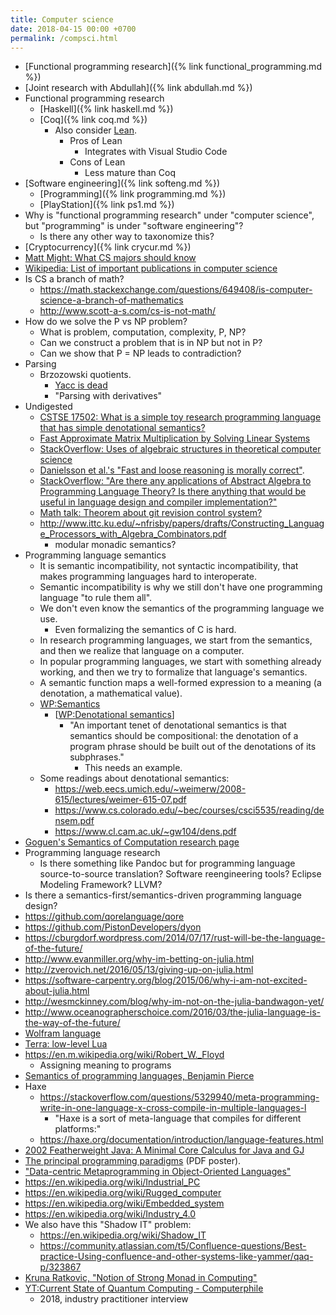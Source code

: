 ```yaml
---
title: Computer science
date: 2018-04-15 00:00 +0700
permalink: /compsci.html
---
```


- [Functional programming research]({% link functional_programming.md %})
- [Joint research with Abdullah]({% link abdullah.md %})
- Functional programming research
    - [Haskell]({% link haskell.md %})
    - [Coq]({% link coq.md %})
        - Also consider [Lean](https://leanprover.github.io/).
            - Pros of Lean
                - Integrates with Visual Studio Code
            - Cons of Lean
                - Less mature than Coq
- [Software engineering]({% link softeng.md %})
    - [Programming]({% link programming.md %})
    - [PlayStation]({% link ps1.md %})
- Why is "functional programming research" under "computer science", but "programming" is under "software engineering"?
    - Is there any other way to taxonomize this?
- [Cryptocurrency]({% link crycur.md %})
- [Matt Might: What CS majors should know](http://matt.might.net/articles/what-cs-majors-should-know/)
- [Wikipedia: List of important publications in computer science](https://en.m.wikipedia.org/wiki/List_of_important_publications_in_computer_science)
- Is CS a branch of math?
    - https://math.stackexchange.com/questions/649408/is-computer-science-a-branch-of-mathematics
    - http://www.scott-a-s.com/cs-is-not-math/
- How do we solve the P vs NP problem?
    - What is problem, computation, complexity, P, NP?
    - Can we construct a problem that is in NP but not in P?
    - Can we show that P = NP leads to contradiction?
- Parsing
    - Brzozowski quotients.
        - [Yacc is dead](https://arxiv.org/abs/1010.5023)
        - "Parsing with derivatives"
- Undigested
    - [CSTSE 17502: What is a simple toy research programming language that has simple denotational semantics?](https://cstheory.stackexchange.com/questions/17502/a-simple-programming-language)
    - [Fast Approximate Matrix Multiplication by Solving Linear Systems](https://arxiv.org/abs/1408.4230)
    - [StackOverflow: Uses of algebraic structures in theoretical computer science](https://cstheory.stackexchange.com/questions/10916/uses-of-algebraic-structures-in-theoretical-computer-science)
    - [Danielsson et al.'s "Fast and loose reasoning is morally correct"](http://www.cse.chalmers.se/~nad/publications/danielsson-et-al-popl2006.html).
    - [StackOverflow: "Are there any applications of Abstract Algebra to Programming Language Theory? Is there anything that would be useful in language design and compiler implementation?"](https://cstheory.stackexchange.com/questions/12354/programming-language-theory-and-abstract-algebra)
    - [Math talk: Theorem about git revision control system?](https://cstheory.stackexchange.com/questions/32374/math-talk-theorem-about-git-revision-control-system)
    - http://www.ittc.ku.edu/~nfrisby/papers/drafts/Constructing_Language_Processors_with_Algebra_Combinators.pdf
        - modular monadic semantics?
- Programming language semantics
    - It is semantic incompatibility, not syntactic incompatibility,
    that makes programming languages hard to interoperate.
    - Semantic incompatibility is why we still don't have one programming language "to rule them all".
    - We don't even know the semantics of the programming language we use.
        - Even formalizing the semantics of C is hard.
    - In research programming languages, we start from the semantics, and then we realize that language on a computer.
    - In popular programming languages, we start with something already working, and then we try to formalize that language's semantics.
    - A semantic function maps a well-formed expression to a meaning (a denotation, a mathematical value).
    - [WP:Semantics](https://en.wikipedia.org/wiki/Semantics_(computer_science))
        - [[WP:Denotational semantics](https://en.wikipedia.org/wiki/Denotational_semantics)]
            - "An important tenet of denotational semantics is that semantics should be compositional:
            the denotation of a program phrase should be built out of the denotations of its subphrases."
                - This needs an example.
    - Some readings about denotational semantics:
        - https://web.eecs.umich.edu/~weimerw/2008-615/lectures/weimer-615-07.pdf
        - https://www.cs.colorado.edu/~bec/courses/csci5535/reading/densem.pdf
        - https://www.cl.cam.ac.uk/~gw104/dens.pdf
- [Goguen's Semantics of Computation research page](http://cseweb.ucsd.edu/~goguen/projs/sem.html)
- Programming language research
    - Is there something like Pandoc but for programming language source-to-source translation?
    Software reengineering tools?
    Eclipse Modeling Framework?
    LLVM?
- Is there a semantics-first/semantics-driven programming language design?
- https://github.com/qorelanguage/qore
- https://github.com/PistonDevelopers/dyon
- https://cburgdorf.wordpress.com/2014/07/17/rust-will-be-the-language-of-the-future/
- http://www.evanmiller.org/why-im-betting-on-julia.html
- http://zverovich.net/2016/05/13/giving-up-on-julia.html
- https://software-carpentry.org/blog/2015/06/why-i-am-not-excited-about-julia.html
- http://wesmckinney.com/blog/why-im-not-on-the-julia-bandwagon-yet/
- http://www.oceanographerschoice.com/2016/03/the-julia-language-is-the-way-of-the-future/
- [Wolfram language](https://www.wolfram.com/language/)
- [Terra: low-level Lua](http://terralang.org/)
- https://en.m.wikipedia.org/wiki/Robert_W._Floyd
    - Assigning meaning to programs
- [Semantics of programming languages, Benjamin Pierce](http://www.allisons.org/ll/Semantics/)
- Haxe
    - https://stackoverflow.com/questions/5329940/meta-programming-write-in-one-language-x-cross-compile-in-multiple-languages-l
        - "Haxe is a sort of meta-language that compiles for different platforms:"
    - https://haxe.org/documentation/introduction/language-features.html
- [2002 Featherweight Java: A Minimal Core Calculus for Java and GJ](https://www.cis.upenn.edu/~bcpierce/papers/fj-toplas.pdf)
- [The principal programming paradigms](https://www.info.ucl.ac.be/~pvr/paradigmsDIAGRAMeng108.pdf)
(PDF poster).
- ["Data-centric Metaprogramming in Object-Oriented Languages"](https://2015.ecoop.org/event/icooolps-2015-papers-co-developing-libraries-and-their-optimizations)
- https://en.wikipedia.org/wiki/Industrial_PC
- https://en.wikipedia.org/wiki/Rugged_computer
- https://en.wikipedia.org/wiki/Embedded_system
- https://en.wikipedia.org/wiki/Industry_4.0
- We also have this "Shadow IT" problem:
    - https://en.wikipedia.org/wiki/Shadow_IT
    - https://community.atlassian.com/t5/Confluence-questions/Best-practice-Using-confluence-and-other-systems-like-yammer/qaq-p/323867
- [Kruna Ratkovic, "Notion of Strong Monad in Computing"](https://www.researchgate.net/profile/Kruna_Ratkovic/publication/323426688_Notion_of_Strong_Monad_in_Computing/links/5a958819a6fdccecff090883/Notion-of-Strong-Monad-in-Computing.pdf)
- [YT:Current State of Quantum Computing - Computerphile](https://www.youtube.com/watch?v=PN7mPYcWFKg)
    - 2018, industry practitioner interview
